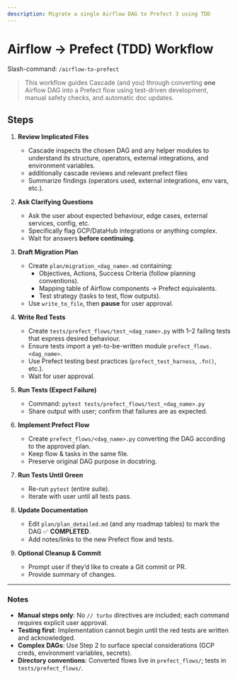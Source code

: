 ```yaml
---
description: Migrate a single Airflow DAG to Prefect 3 using TDD
---
```


# Airflow → Prefect (TDD) Workflow  
Slash-command: `/airflow-to-prefect`

> This workflow guides Cascade (and you) through converting **one** Airflow DAG into a Prefect flow using test-driven development, manual safety checks, and automatic doc updates.

## Steps

1. **Review Implicated Files**  
   - Cascade inspects the chosen DAG and any helper modules to understand its structure, operators, external integrations, and environment variables.  
   - additionally cascade reviews and relevant prefect files
   - Summarize findings (operators used, external integrations, env vars, etc.).

2. **Ask Clarifying Questions**  
   - Ask the user about expected behaviour, edge cases, external services, config, etc.  
   - Specifically flag GCP/DataHub integrations or anything complex.  
   - Wait for answers **before continuing**.

3. **Draft Migration Plan**  
   - Create `plan/migration_<dag_name>.md` containing:  
     - Objectives, Actions, Success Criteria (follow planning conventions).  
     - Mapping table of Airflow components → Prefect equivalents.  
     - Test strategy (tasks to test, flow outputs).  
   - Use `write_to_file`, then **pause** for user approval.

4. **Write Red Tests**  
   - Create `tests/prefect_flows/test_<dag_name>.py` with 1–2 failing tests that express desired behaviour.  
   - Ensure tests import a yet-to-be-written module `prefect_flows.<dag_name>`.  
   - Use Prefect testing best practices (`prefect_test_harness`, `.fn()`, etc.).  
   - Wait for user approval.

5. **Run Tests (Expect Failure)**  
   - Command: `pytest tests/prefect_flows/test_<dag_name>.py`  
   - Share output with user; confirm that failures are as expected.

6. **Implement Prefect Flow**  
   - Create `prefect_flows/<dag_name>.py` converting the DAG according to the approved plan.  
   - Keep flow & tasks in the same file.  
   - Preserve original DAG purpose in docstring.

7. **Run Tests Until Green**  
   - Re-run `pytest` (entire suite).  
   - Iterate with user until all tests pass.

8. **Update Documentation**  
   - Edit `plan/plan_detailed.md` (and any roadmap tables) to mark the DAG ✅ **COMPLETED**.  
   - Add notes/links to the new Prefect flow and tests.

9. **Optional Cleanup & Commit**  
   - Prompt user if they’d like to create a Git commit or PR.  
   - Provide summary of changes.

---
### Notes
- **Manual steps only**: No `// turbo` directives are included; each command requires explicit user approval.  
- **Testing first**: Implementation cannot begin until the red tests are written and acknowledged.  
- **Complex DAGs**: Use Step 2 to surface special considerations (GCP creds, environment variables, secrets).  
- **Directory conventions**: Converted flows live in `prefect_flows/`; tests in `tests/prefect_flows/`.